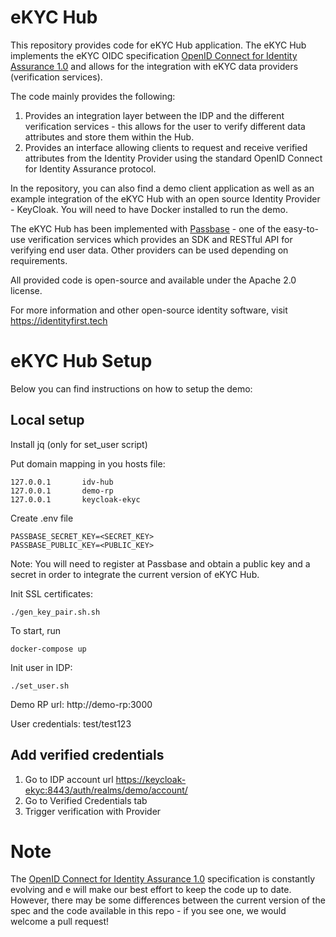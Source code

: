 # eKYC Hub
This repository provides code for eKYC Hub application. The eKYC Hub implements the eKYC OIDC specification
[OpenID Connect for Identity Assurance 1.0](https://openid.net/specs/openid-connect-4-identity-assurance-1_0-ID2.html) and allows 
for the integration with eKYC data providers (verification services).

The code mainly provides the following:
1) Provides an integration layer between the IDP and the different verification services -  this allows for the user to verify different data attributes and store them within the Hub.
2) Provides an interface allowing clients to request and receive verified attributes from the Identity Provider using the standard OpenID Connect for Identity Assurance protocol.

In the repository, you can also find a demo client application as well as an example integration of the eKYC Hub with an open source Identity Provider - KeyCloak. You will need to have Docker installed to run the demo.

The eKYC Hub has been implemented with [Passbase](https://passbase.com/) - one of the easy-to-use verification services which provides an SDK and RESTful API for verifying end user data. Other providers can be used depending on requirements.

All provided code is open-source and available under the Apache 2.0 license.

For more information and other open-source identity software, visit https://identityfirst.tech

# eKYC Hub Setup

Below you can find instructions on how to setup the demo:

## Local setup

Install jq (only for set_user script)

Put domain mapping in you hosts file:
```aidl
127.0.0.1       idv-hub
127.0.0.1       demo-rp
127.0.0.1       keycloak-ekyc
```

Create .env file
```aidl
PASSBASE_SECRET_KEY=<SECRET_KEY>
PASSBASE_PUBLIC_KEY=<PUBLIC_KEY>
```

Note: You will need to register at Passbase and obtain a public key and a secret in order to integrate the current version of eKYC Hub.

Init SSL certificates:
```aidl
./gen_key_pair.sh.sh
```

To start, run
```aidl
docker-compose up
```

Init user in IDP:
```aidl
./set_user.sh
```

Demo RP url:
http://demo-rp:3000

User credentials: test/test123

## Add verified credentials
1. Go to IDP account url [https://keycloak-ekyc:8443/auth/realms/demo/account/](https://keycloak-ekyc:8443/auth/realms/demo/account/)
2. Go to Verified Credentials tab
3. Trigger verification with Provider

# Note
The [OpenID Connect for Identity Assurance 1.0](https://openid.net/specs/openid-connect-4-identity-assurance-1_0-ID2.html) specification is constantly evolving and e will make our best effort to keep the code up to date. However, there may be some differences between the current version of the spec and the code available in this repo - if you see one, we would welcome a pull request!